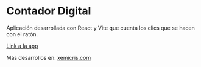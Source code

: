 # Contador Digital
  Aplicación desarrollada con React y Vite que cuenta los clics que se hacen con el ratón.
  
  [Link a la app](https://xemicris.github.io/Contador-Digital/)
  
  Más desarrollos en: [xemicris.com](https://xemicris.com)
